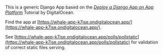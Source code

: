 This is a generic Django App based on the [*Deploy a Django App on App Platform*](https://docs.digitalocean.com/tutorials/app-deploy-django-app/) Tutorial by DigitalOcean.

Find the app at [https://whale-app-k7ise.ondigitalocean.app/](https://whale-app-k7ise.ondigitalocean.app/).

See [https://whale-app-k7ise.ondigitalocean.app/polls/pollstatic](https://whale-app-k7ise.ondigitalocean.app/polls/pollstatic)
for validation of correct static files serving.